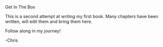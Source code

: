 Get In The Box

This is a second attempt at writing my first book. Many chapters have been written, will edit them and bring them here. 

Follow along in my journey!

-Chris
